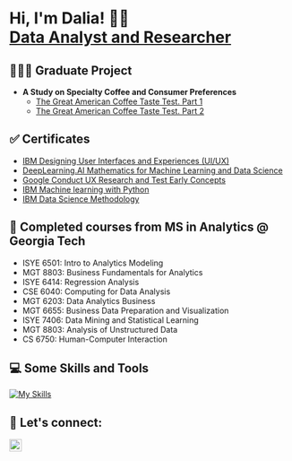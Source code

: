 <h1>Hi, I'm Dalia! 👋🏼 <br/><a href="https://www.linkedin.com/in/daliabottini/">Data Analyst and Researcher</a></h1>


<h2> 👩🏽‍💻 Graduate Project</h2>

- <b>A Study on Specialty Coffee and Consumer Preferences</b>
  - [The Great American Coffee Taste Test. Part 1](https://github.com/bottinida/gactt.git)
  - [The Great American Coffee Taste Test. Part 2](https://github.com/bottinida/gactt_2.git)

<h2> ✅ Certificates</h2>

- [IBM Designing User Interfaces and Experiences (UI/UX)](https://coursera.org/share/00fc4230e5256ce5c0042e63e2a73658)
- [DeepLearning.AI Mathematics for Machine Learning and Data Science](https://coursera.org/share/ccc628a880fe65410cca39199f08731b)
- [Google Conduct UX Research and Test Early Concepts](https://coursera.org/share/24783da80b4b724dba45ecae1f163220)
- [IBM Machine learning with Python](https://coursera.org/share/274aef6f32bdd2f59fed60f4ee60e764)
- [IBM Data Science Methodology](https://coursera.org/share/ea5c1d2ba3a52ea795a000ea99d29055)

<h2> 🐝 Completed courses from MS in Analytics @ Georgia Tech</h2>

- ISYE 6501: Intro to Analytics Modeling
- MGT 8803: Business Fundamentals for Analytics
- ISYE 6414: Regression Analysis
- CSE 6040: Computing for Data Analysis
- MGT 6203: Data Analytics Business
- MGT 6655: Business Data Preparation and Visualization
- ISYE 7406: Data Mining and Statistical Learning
- MGT 8803: Analysis of Unstructured Data
- CS 6750: Human-Computer Interaction

<h2> 💻 Some Skills and Tools </h2>

[![My Skills](https://skillicons.dev/icons?i=anaconda,pycharm,py,r,regex,sklearn,figma,visualstudio&perline=8)](https://skillicons.dev) 

<h2> 🤳 Let's connect:</h2>

[<img align="left" alt="JoshMadakor | LinkedIn" width="22px" src="https://cdn.jsdelivr.net/npm/simple-icons@v3/icons/linkedin.svg" />][linkedin]

[linkedin]: https://linkedin.com/in/daliabottini



<!--
**joshmadakor1/joshmadakor1** is a ✨ _special_ ✨ repository because its `README.md` (this file) appears on your GitHub profile.

Here are some ideas to get you started:

- 🔭 I’m currently working on ...
- 🌱 I’m currently learning ...
- 👯 I’m looking to collaborate on ...
- 🤔 I’m looking for help with ...
- 💬 Ask me about ...
- 📫 How to reach me: ...
- 😄 Pronouns: ...
- ⚡ Fun fact: ...
-->
